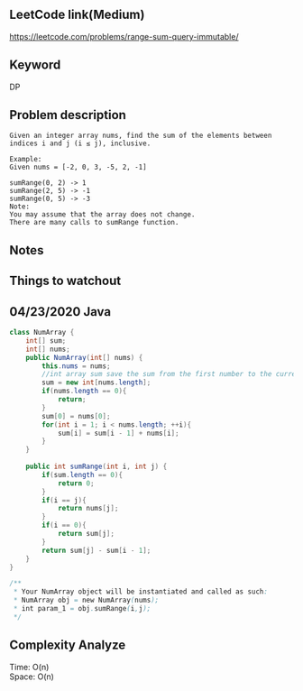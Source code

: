 ## LeetCode link(Medium)
https://leetcode.com/problems/range-sum-query-immutable/

## Keyword
DP

## Problem description
```
Given an integer array nums, find the sum of the elements between indices i and j (i ≤ j), inclusive.

Example:
Given nums = [-2, 0, 3, -5, 2, -1]

sumRange(0, 2) -> 1
sumRange(2, 5) -> -1
sumRange(0, 5) -> -3
Note:
You may assume that the array does not change.
There are many calls to sumRange function.
```



## Notes


## Things to watchout

## 04/23/2020 Java

```java
class NumArray {
    int[] sum;
    int[] nums;
    public NumArray(int[] nums) {
        this.nums = nums;
        //int array sum save the sum from the first number to the current one;
        sum = new int[nums.length];
        if(nums.length == 0){
            return;
        }
        sum[0] = nums[0];
        for(int i = 1; i < nums.length; ++i){
            sum[i] = sum[i - 1] + nums[i];
        }
    }
    
    public int sumRange(int i, int j) {
        if(sum.length == 0){
            return 0;
        }
        if(i == j){
            return nums[j];
        }
        if(i == 0){
            return sum[j];
        }
        return sum[j] - sum[i - 1];
    }
}

/**
 * Your NumArray object will be instantiated and called as such:
 * NumArray obj = new NumArray(nums);
 * int param_1 = obj.sumRange(i,j);
 */

```
## Complexity Analyze
Time: O(n)\
Space: O(n)